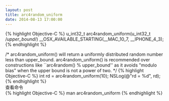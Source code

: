 ```yaml
---
layout: post
title: arc4random_uniform
date: 2014-08-13 17:00:00
---
```


{% highlight Objective-C %}
u_int32_t
arc4random_uniform(u_int32_t /*upper_bound*/) __OSX_AVAILABLE_STARTING(__MAC_10_7, __IPHONE_4_3);
{% endhighlight %}

/*
 arc4random_uniform() will return a uniformly distributed random number less than upper_bound.
 arc4random_uniform() is recommended over constructions like ``arc4random() % upper_bound'' as it avoids "modulo
 bias" when the upper bound is not a power of two.
 */
{% highlight Objective-C %}
int rd = arc4random_uniform(10);
NSLog(@"rd = %d", rd);
{% endhighlight %}
<br/>
查看命令<br/>
{% highlight Objective-C %}
man arc4random_uniform
{% endhighlight %}
